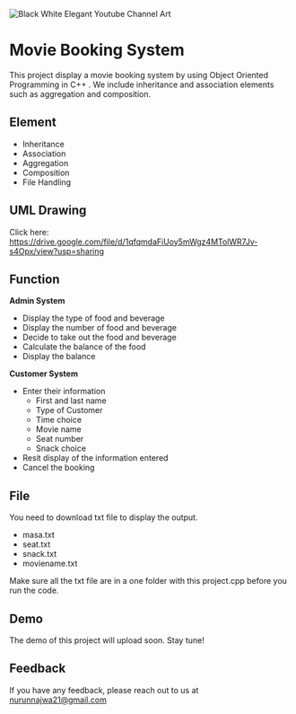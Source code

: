 ![Black White Elegant Youtube Channel Art](https://user-images.githubusercontent.com/89633522/187120331-e57f5c6d-8bab-40ef-a3aa-fa7143d3b192.png)
# Movie Booking System

This project display a movie booking system by using Object Oriented Programming in C++ . We include inheritance and association elements such as aggregation and composition. 




## Element
- Inheritance
- Association
- Aggregation
- Composition
- File Handling


## UML Drawing

Click here: https://drive.google.com/file/d/1qfqmdaFiUoy5mWgz4MTolWR7Jv-s4Opx/view?usp=sharing





## Function
**Admin System**
- Display the type of food and beverage
- Display the number of food and beverage
- Decide to take out the food and beverage
- Calculate the balance of the food
- Display the balance

**Customer System**
- Enter their information
    - First and last name
    - Type of Customer
    - Time choice
    - Movie name
    - Seat number
    - Snack choice
- Resit display of the information entered
- Cancel the booking


## File 
You need to download txt file to display the output.
- masa.txt
- seat.txt
- snack.txt
- moviename.txt

Make sure all the txt file are in a one folder with this project.cpp before you run the code.


## Demo
The demo of this project will upload soon. Stay tune!
## Feedback

If you have any feedback, please reach out to us at nurunnajwa21@gmail.com


